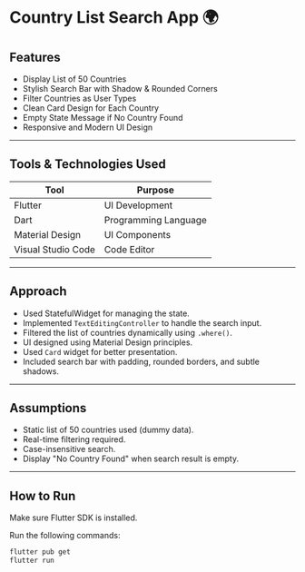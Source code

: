 # Country List Search App 🌍


## Features

- Display List of 50 Countries
- Stylish Search Bar with Shadow & Rounded Corners
- Filter Countries as User Types
- Clean Card Design for Each Country
- Empty State Message if No Country Found
- Responsive and Modern UI Design

---

## Tools & Technologies Used

| Tool | Purpose |
|------|---------|
| Flutter | UI Development |
| Dart | Programming Language |
| Material Design | UI Components |
| Visual Studio Code | Code Editor |


---

## Approach

- Used StatefulWidget for managing the state.
- Implemented `TextEditingController` to handle the search input.
- Filtered the list of countries dynamically using `.where()`.
- UI designed using Material Design principles.
- Used `Card` widget for better presentation.
- Included search bar with padding, rounded borders, and subtle shadows.

---

## Assumptions

- Static list of 50 countries used (dummy data).
- Real-time filtering required.
- Case-insensitive search.
- Display "No Country Found" when search result is empty.

---

## How to Run

Make sure Flutter SDK is installed.

Run the following commands:

```bash
flutter pub get
flutter run


